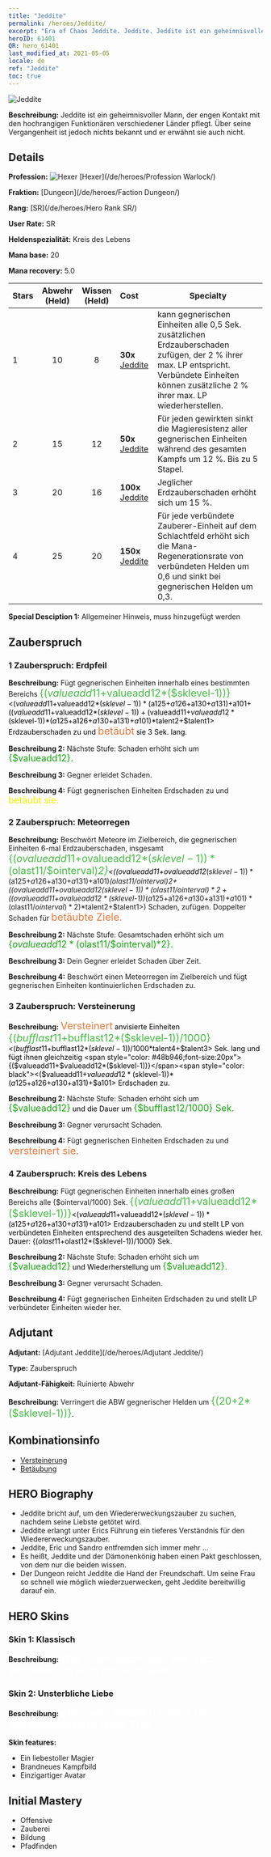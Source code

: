 ```yaml
---
title: "Jeddite"
permalink: /heroes/Jeddite/
excerpt: "Era of Chaos Jeddite. Jeddite. Jeddite ist ein geheimnisvoller Mann, der engen Kontakt mit den hochrangigen Funktionären verschiedener Länder pflegt. Über seine Vergangenheit ist jedoch nichts bekannt und er erwähnt sie auch nicht."
heroID: 61401
QR: hero_61401
last_modified_at: 2021-05-05
locale: de
ref: "Jeddite"
toc: true
---
```

  ![Jeddite](/images/h/h_Jeddite.jpg)

 **Beschreibung:** Jeddite ist ein geheimnisvoller Mann, der engen Kontakt mit den hochrangigen Funktionären verschiedener Länder pflegt. Über seine Vergangenheit ist jedoch nichts bekannt und er erwähnt sie auch nicht.
## Details
 **Profession:** ![Hexer](/images/h/h_prof_11.png)  [Hexer](/de/heroes/Profession Warlock/)

 **Fraktion:** [Dungeon](/de/heroes/Faction Dungeon/)

 **Rang:** [SR](/de/heroes/Hero Rank SR/)

 **User Rate:** SR

 **Heldenspezialität:** Kreis des Lebens

 **Mana base:** 20

 **Mana recovery:** 5.0


  | Stars | Abwehr (Held) | Wissen (Held) | Cost |     Specialty     |
  |---------|:---------------:|:---------------:|:--|--------------------|
  |    1    | 10 | 8 | **30x** [Jeddite](/ItemsDE/her_391/) | <Kreis des Lebens> kann gegnerischen Einheiten alle 0,5 Sek. zusätzlichen Erdzauberschaden zufügen, der 2 % ihrer max. LP entspricht. Verbündete Einheiten können zusätzliche 2 % ihrer max. LP wiederherstellen. |
  |    2    | 15 | 12 | **50x** [Jeddite](/ItemsDE/her_391/) | Für jeden gewirkten <Kreis des Lebens> sinkt die Magieresistenz aller gegnerischen Einheiten während des gesamten Kampfs um 12 %. Bis zu 5 Stapel. |
  |    3    | 20 | 16 | **100x** [Jeddite](/ItemsDE/her_391/) | Jeglicher Erdzauberschaden erhöht sich um 15 %. |
  |    4    | 25 | 20 | **150x** [Jeddite](/ItemsDE/her_391/) | Für jede verbündete Zauberer-Einheit auf dem Schlachtfeld erhöht sich die Mana-Regenerationsrate von verbündeten Helden um 0,6 und sinkt bei gegnerischen Helden um 0,3. |

 **Special Desciption 1:** Allgemeiner Hinweis, muss hinzugefügt werden

## Zauberspruch
### 1 Zauberspruch: Erdpfeil
 **Beschreibung:** Fügt gegnerischen Einheiten innerhalb eines bestimmten Bereichs <span style="color: #48b946;font-size:20px">{($valueadd11+$valueadd12*($sklevel-1))}</span><span style="color: black"><($valueadd11+$valueadd12*($sklevel-1))*($a125+$a126+$a130+$a131)+$a101+(($valueadd11+$valueadd12*($sklevel-1))+($valueadd11+$valueadd12*($sklevel-1))*($a125+$a126+$a130+$a131)+$a101)*$talent2+$talent1> Erdzauberschaden zu und <span style="color: #e07c44;font-size:20px">betäubt</span><span style="color: black"> sie 3 Sek. lang.

 **Beschreibung 2:** Nächste Stufe: Schaden erhöht sich um <span style="color: #1ca216;font-size:18px">{$valueadd12}.</span><span style="color: black">

 **Beschreibung 3:** Gegner erleidet Schaden.

 **Beschreibung 4:** Fügt gegnerischen Einheiten Erdschaden zu und <span style="color: #f0f000;font-size:18px">betäubt sie.</span><span style="color: black">

### 2 Zauberspruch: Meteorregen
 **Beschreibung:** Beschwört Meteore im Zielbereich, die gegnerischen Einheiten 6-mal Erdzauberschaden, insgesamt <span style="color: #48b946;font-size:20px">{($ovalueadd11+$ovalueadd12*($sklevel-1))*($olast11/$ointerval)*2}</span><span style="color: black"><(($ovalueadd11+$ovalueadd12*($sklevel-1))*($a125+$a126+$a130+$a131)+$a101)*($olast11/$ointerval)*2+(($ovalueadd11+$ovalueadd12*($sklevel-1))*($olast11/$ointerval)*2+(($ovalueadd11+$ovalueadd12*($sklevel-1))*($a125+$a126+$a130+$a131)+$a101)*($olast11/$ointerval)*2)*$talent2+$talent1>) Schaden, zufügen. Doppelter Schaden für <span style="color: #e07c44;font-size:20px">betäubte Ziele.</span><span style="color: black">

 **Beschreibung 2:** Nächste Stufe: Gesamtschaden erhöht sich um <span style="color: #1ca216;font-size:18px">{$ovalueadd12*($olast11/$ointerval)*2}.</span><span style="color: black">

 **Beschreibung 3:** Dein Gegner erleidet Schaden über Zeit.

 **Beschreibung 4:** Beschwört einen Meteorregen im Zielbereich und fügt gegnerischen Einheiten kontinuierlichen Erdschaden zu.

### 3 Zauberspruch: Versteinerung
 **Beschreibung:** <span style="color: #e07c44;font-size:20px">Versteinert</span><span style="color: black"> anvisierte Einheiten <span style="color: #48b946;font-size:20px">{($bufflast11+$bufflast12*($sklevel-1))/1000}</span><span style="color: black"><($bufflast11+$bufflast12*($sklevel-1))/1000*$talent4+$talent3> Sek. lang und fügt ihnen gleichzeitig <span style="color: #48b946;font-size:20px">{($valueadd11+$valueadd12*($sklevel-1))}</span><span style="color: black"><($valueadd11+$valueadd12*($sklevel-1))*($a125+$a126+$a130+$a131)+$a101> Erdschaden zu.

 **Beschreibung 2:** Nächste Stufe: Schaden erhöht sich um <span style="color: #1ca216;font-size:18px">{$valueadd12}</span><span style="color: black"> und die Dauer um <span style="color: #1ca216;font-size:18px">{$bufflast12/1000} Sek.</span><span style="color: black">

 **Beschreibung 3:** Gegner verursacht Schaden.

 **Beschreibung 4:** Fügt gegnerischen Einheiten Erdschaden zu und <span style="color: #e07c44;font-size:20px">versteinert sie.</span><span style="color: black">

### 4 Zauberspruch: Kreis des Lebens
 **Beschreibung:** Fügt gegnerischen Einheiten innerhalb eines großen Bereichs alle {$ointerval/1000} Sek. <span style="color: #48b946;font-size:20px">{($valueadd11+$valueadd12*($sklevel-1))}</span><span style="color: black"><($valueadd11+$valueadd12*($sklevel-1))*($a125+$a126+$a130+$a131)+$a101> Erdzauberschaden zu und stellt LP von verbündeten Einheiten entsprechend des ausgeteilten Schadens wieder her. Dauer: {($olast11+$olast12*($sklevel-1))/1000} Sek.

 **Beschreibung 2:** Nächste Stufe: Schaden erhöht sich um <span style="color: #1ca216;font-size:18px">{$valueadd12}</span><span style="color: black"> und Wiederherstellung um <span style="color: #1ca216;font-size:18px">{$valueadd12}.</span><span style="color: black">

 **Beschreibung 3:** Gegner verursacht Schaden.

 **Beschreibung 4:** Fügt gegnerischen Einheiten Erdschaden zu und stellt LP verbündeter Einheiten wieder her.


## Adjutant

 **Adjutant:**  [Adjutant Jeddite](/de/heroes/Adjutant Jeddite/) 

 **Type:**  Zauberspruch 

 **Adjutant-Fähigkeit:**  Ruinierte Abwehr 

 **Beschreibung:** Verringert die ABW gegnerischer Helden um <span style="color: #48b946;font-size:20px">{(20+2*($sklevel-1))}</span><span style="color: black">.

## Kombinationsinfo

* [Versteinerung](/de/combination/Versteinerung/) 
* [Betäubung](/de/combination/Betäubung/) 

## HERO Biography
   - Jeddite bricht auf, um den Wiedererweckungszauber zu suchen, nachdem seine Liebste getötet wird.
   - Jeddite erlangt unter Erics Führung ein tieferes Verständnis für den Wiedererweckungszauber.
   - Jeddite, Eric und Sandro entfremden sich immer mehr ...
   - Es heißt, Jeddite und der Dämonenkönig haben einen Pakt geschlossen, von dem nur die beiden wissen.
   - Der Dungeon reicht Jeddite die Hand der Freundschaft. Um seine Frau so schnell wie möglich wiederzuerwecken, geht Jeddite bereitwillig darauf ein.

## HERO Skins
### Skin 1: **Klassisch**

 **Beschreibung:** <span style="color: #ffffff;font-size:20px">Was Totenbeschwörer vom Tod verstehen, ist nicht der Rede wert.</span>


### Skin 2: **Unsterbliche Liebe**

 **Beschreibung:** <span style="color: #ffffff;font-size:20px">Alles, was Jeddite tut, dient der Wiedererweckung seiner Frau.</span>

 **Skin features:** 

   - Ein liebestoller Magier
   - Brandneues Kampfbild
   - Einzigartiger Avatar


## Initial Mastery
   - Offensive
   - Zauberei
   - Bildung
   - Pfadfinden
